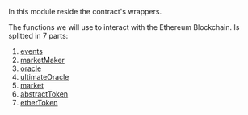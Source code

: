 In this module reside the contract's wrappers.

The functions we will use to interact with the Ethereum Blockchain.
Is splitted in 7 parts:

1. [events](/api_reference/contracts/events)
2. [marketMaker](/api_reference/contracts/marketMaker)
3. [oracle](/api_reference/contracts/oracle)
4. [ultimateOracle](/api_reference/contracts/ultimateOracle)
5. [market](/api_reference/contracts/market)
6. [abstractToken](/api_reference/contracts/abstractToken)
7. [etherToken](/api_reference/contracts/etherToken)
